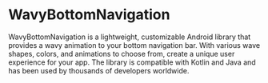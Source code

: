 # WavyBottomNavigation
WavyBottomNavigation is a lightweight, customizable Android library that provides a wavy animation to your bottom navigation bar. With various wave shapes, colors, and animations to choose from, create a unique user experience for your app. The library is compatible with Kotlin and Java and has been used by thousands of developers worldwide.
